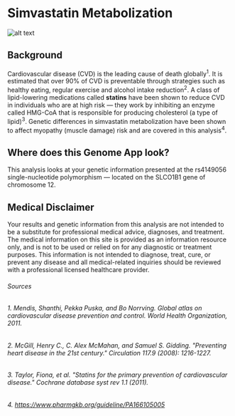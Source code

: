 # Simvastatin Metabolization

![alt text](http://www.ozonetherapymalaysia.com/wp-content/uploads/hearthealth.jpg)

## Background

Cardiovascular disease (CVD) is the leading cause of death globally<sup>1</sup>. It is estimated that over 90% of CVD is preventable through strategies such as healthy eating, regular exercise and alcohol intake reduction<sup>2</sup>. A class of lipid-lowering medications called **statins** have been shown to reduce CVD in individuals who are at high risk — they work by inhibiting an enzyme called HMG-CoA that is responsible for producing cholesterol (a type of lipid)<sup>3</sup>. Genetic differences in simvastatin metabolization have been shown to affect myopathy (muscle damage) risk and are covered in this analysis<sup>4</sup>.

## Where does this Genome App look?

This analysis looks at your genetic information presented at the rs4149056 single-nucleotide polymorphism — located on the SLCO1B1 gene of chromosome 12.


## Medical Disclaimer

Your results and genetic information from this analysis are not intended to be a substitute for professional medical advice, diagnoses, and treatment. The medical information on this site is provided as an information resource only, and is not to be used or relied on for any diagnostic or treatment purposes. This information is not intended to diagnose, treat, cure, or prevent any disease and all medical-related inquiries should be reviewed with a professional licensed healthcare provider.


###### Sources
###### 1. Mendis, Shanthi, Pekka Puska, and Bo Norrving. Global atlas on cardiovascular disease prevention and control. World Health Organization, 2011.
###### 2. McGill, Henry C., C. Alex McMahan, and Samuel S. Gidding. "Preventing heart disease in the 21st century." Circulation 117.9 (2008): 1216-1227.
###### 3. Taylor, Fiona, et al. "Statins for the primary prevention of cardiovascular disease." Cochrane database syst rev 1.1 (2011).
###### 4. https://www.pharmgkb.org/guideline/PA166105005
